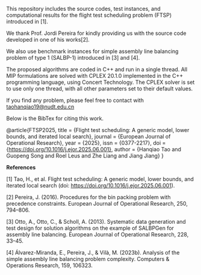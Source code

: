 This repository includes the source codes, test instances, and computational results for the flight test scheduling problem (FTSP) introduced in [1].

We thank Prof. Jordi Pereira for kindly providing us with the source code developed in one of his works[2].

We also use benchmark instances for simple assembly line balancing problem of type 1 (SALBP-1) introduced in [3] and [4].

The proposed algorithms are coded in C++ and run in a single thread. All MIP formulations are solved with CPLEX 20.1.0 implemented in the C++ programming language, using Concert Technology. The CPLEX solver is set to use only one thread, with all other parameters set to their default values.

If you find any problem, please feel free to contact with taohanqiao19@nudt.edu.cn

Below is the BibTex for citing this work.

@article{FTSP2025,
title = {Flight test scheduling: A generic model, lower bounds, and iterated local search},
journal = {European Journal of Operational Research},
year = {2025},
issn = {0377-2217},
doi = {https://doi.org/10.1016/j.ejor.2025.06.001},
author = {Hanqiao Tao and Guopeng Song and Roel Leus and Zhe Liang and Jiang Jiang}
}

**References**

[1] Tao, H., et al. Flight test scheduling: A generic model, lower bounds, and iterated local search (doi: https://doi.org/10.1016/j.ejor.2025.06.001).

[2] Pereira, J. (2016). Procedures for the bin packing problem with precedence constraints. European Journal of Operational Research, 250, 794–806.

[3] Otto, A., Otto, C., & Scholl, A. (2013). Systematic data generation and test design for solution algorithms on the example of SALBPGen for assembly line balancing. European Journal of Operational Research, 228, 33–45.

[4] Álvarez-Miranda, E., Pereira, J., & Vilà, M. (2023b). Analysis of the simple assembly line balancing problem complexity. Computers & Operations Research, 159, 106323.
